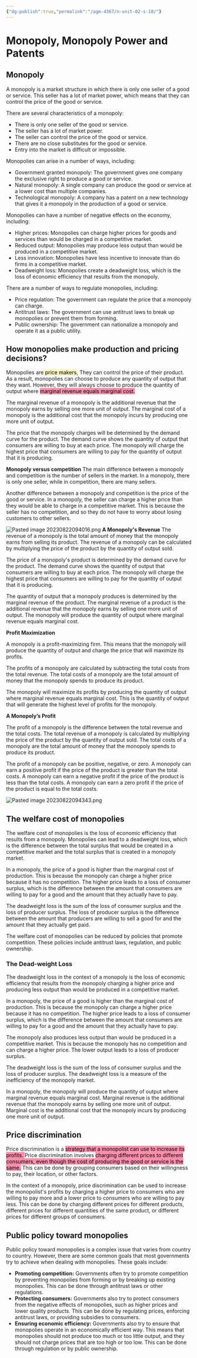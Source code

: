 ```yaml
---
{"dg-publish":true,"permalink":"/agm-4367/n-unit-02-s-10/"}
---
```



# Monopoly, Monopoly Power and Patents
## Monopoly
A monopoly is a market structure in which there is only one seller of a good or service. This seller has a lot of market power, which means that they can control the price of the good or service.

There are several characteristics of a monopoly:

- There is only one seller of the good or service.
- The seller has a lot of market power.
- The seller can control the price of the good or service.
- There are no close substitutes for the good or service.
- Entry into the market is difficult or impossible.

Monopolies can arise in a number of ways, including:

- Government granted monopoly: The government gives one company the exclusive right to produce a good or service.
- Natural monopoly: A single company can produce the good or service at a lower cost than multiple companies.
- Technological monopoly: A company has a patent on a new technology that gives it a monopoly in the production of a good or service.

Monopolies can have a number of negative effects on the economy, including:

- Higher prices: Monopolies can charge higher prices for goods and services than would be charged in a competitive market.
- Reduced output: Monopolies may produce less output than would be produced in a competitive market.
- Less innovation: Monopolies have less incentive to innovate than do firms in a competitive market.
- Deadweight loss: Monopolies create a deadweight loss, which is the loss of economic efficiency that results from the monopoly.

There are a number of ways to regulate monopolies, including:

- Price regulation: The government can regulate the price that a monopoly can charge.
- Antitrust laws: The government can use antitrust laws to break up monopolies or prevent them from forming.
- Public ownership: The government can nationalize a monopoly and operate it as a public utility.

## How monopolies make production and pricing decisions?  

Monopolies are<mark style="background: #FFF3A3A6;"> price makers</mark>, They can control the price of their product. As a result, monopolies can choose to produce any quantity of output that they want. However, they will always choose to produce the quantity of output where <mark style="background: #FF5582A6;">marginal revenue equals marginal cost.
</mark>

The marginal revenue of a monopoly is the additional revenue that the monopoly earns by selling one more unit of output. The marginal cost of a monopoly is the additional cost that the monopoly incurs by producing one more unit of output. 

The price that the monopoly charges will be determined by the demand curve for the product. The demand curve shows the quantity of output that consumers are willing to buy at each price. The monopoly will charge the highest price that consumers are willing to pay for the quantity of output that it is producing.

**Monopoly versus competition**
The main difference between a monopoly and competition is the number of sellers in the market. In a monopoly, there is only one seller, while in competition, there are many sellers.

Another difference between a monopoly and competition is the price of the good or service. In a monopoly, the seller can charge a higher price than they would be able to charge in a competitive market. This is because the seller has no competition, and so they do not have to worry about losing customers to other sellers.

![Pasted image 20230822094016.png](/img/user/assets/attachments/Pasted%20image%2020230822094016.png)
**A Monopoly's Revenue**
The revenue of a monopoly is the total amount of money that the monopoly earns from selling its product. The revenue of a monopoly can be calculated by multiplying the price of the product by the quantity of output sold.

The price of a monopoly's product is determined by the demand curve for the product. The demand curve shows the quantity of output that consumers are willing to buy at each price. The monopoly will charge the highest price that consumers are willing to pay for the quantity of output that it is producing.

The quantity of output that a monopoly produces is determined by the marginal revenue of the product. The marginal revenue of a product is the additional revenue that the monopoly earns by selling one more unit of output. The monopoly will produce the quantity of output where marginal revenue equals marginal cost.

**Profit Maximization**

A monopoly is a profit-maximizing firm. This means that the monopoly will produce the quantity of output and charge the price that will maximize its profits.

The profits of a monopoly are calculated by subtracting the total costs from the total revenue. The total costs of a monopoly are the total amount of money that the monopoly spends to produce its product.

The monopoly will maximize its profits by producing the quantity of output where marginal revenue equals marginal cost. This is the quantity of output that will generate the highest level of profits for the monopoly.

**A Monopoly’s Profit**

The profit of a monopoly is the difference between the total revenue and the total costs. The total revenue of a monopoly is calculated by multiplying the price of the product by the quantity of output sold. The total costs of a monopoly are the total amount of money that the monopoly spends to produce its product.

The profit of a monopoly can be positive, negative, or zero. A monopoly can earn a positive profit if the price of the product is greater than the total costs. A monopoly can earn a negative profit if the price of the product is less than the total costs. A monopoly can earn a zero profit if the price of the product is equal to the total costs.

![Pasted image 20230822094343.png](/img/user/assets/attachments/Pasted%20image%2020230822094343.png)


## The welfare cost of monopolies
The welfare cost of monopolies is the loss of economic efficiency that results from a monopoly. Monopolies can lead to a deadweight loss, which is the difference between the total surplus that would be created in a competitive market and the total surplus that is created in a monopoly market.

In a monopoly, the price of a good is higher than the marginal cost of production. This is because the monopoly can charge a higher price because it has no competition. The higher price leads to a loss of consumer surplus, which is the difference between the amount that consumers are willing to pay for a good and the amount that they actually have to pay.

The deadweight loss is the sum of the loss of consumer surplus and the loss of producer surplus. The loss of producer surplus is the difference between the amount that producers are willing to sell a good for and the amount that they actually get paid.

The welfare cost of monopolies can be reduced by policies that promote competition. These policies include antitrust laws, regulation, and public ownership.

### The Dead-weight Loss
The deadweight loss in the context of a monopoly is the loss of economic efficiency that results from the monopoly charging a higher price and producing less output than would be produced in a competitive market.

In a monopoly, the price of a good is higher than the marginal cost of production. This is because the monopoly can charge a higher price because it has no competition. The higher price leads to a loss of consumer surplus, which is the difference between the amount that consumers are willing to pay for a good and the amount that they actually have to pay.

The monopoly also produces less output than would be produced in a competitive market. This is because the monopoly has no competition and can charge a higher price. The lower output leads to a loss of producer surplus.

The deadweight loss is the sum of the loss of consumer surplus and the loss of producer surplus. The deadweight loss is a measure of the inefficiency of the monopoly market.

In a monopoly, the monopoly will produce the quantity of output where marginal revenue equals marginal cost. Marginal revenue is the additional revenue that the monopoly earns by selling one more unit of output. Marginal cost is the additional cost that the monopoly incurs by producing one more unit of output.

## Price discrimination
Price discrimination is a <mark style="background: #FF5582A6;">strategy that a monopolist can use to increase its profits. </mark>Price discrimination involves <mark style="background: #FF5582A6;">charging different prices to different consumers, even though the cost of producing the good or service is the same.</mark> This can be done by grouping consumers based on their willingness to pay, their location, or other factors.

In the context of a monopoly, price discrimination can be used to increase the monopolist's profits by charging a higher price to consumers who are willing to pay more and a lower price to consumers who are willing to pay less. This can be done by charging different prices for different products, different prices for different quantities of the same product, or different prices for different groups of consumers.

## Public policy toward monopolies  
Public policy toward monopolies is a complex issue that varies from country to country. However, there are some common goals that most governments try to achieve when dealing with monopolies. These goals include:

- **Promoting competition:** Governments often try to promote competition by preventing monopolies from forming or by breaking up existing monopolies. This can be done through antitrust laws or other regulations.
- **Protecting consumers:** Governments also try to protect consumers from the negative effects of monopolies, such as higher prices and lower quality products. This can be done by regulating prices, enforcing antitrust laws, or providing subsidies to consumers.
- **Ensuring economic efficiency:** Governments also try to ensure that monopolies operate in an economically efficient way. This means that monopolies should not produce too much or too little output, and they should not charge prices that are too high or too low. This can be done through regulation or by public ownership.